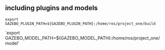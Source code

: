 ## including plugins and models

`export GAZEBO_PLUGIN_PATH=${GAZEBO_PLUGIN_PATH}:/home/ros/project_one/build`

`export GAZEBO_MODEL_PATH=${GAZEBO_MODEL_PATH}:/home/ros/project_one/model'
